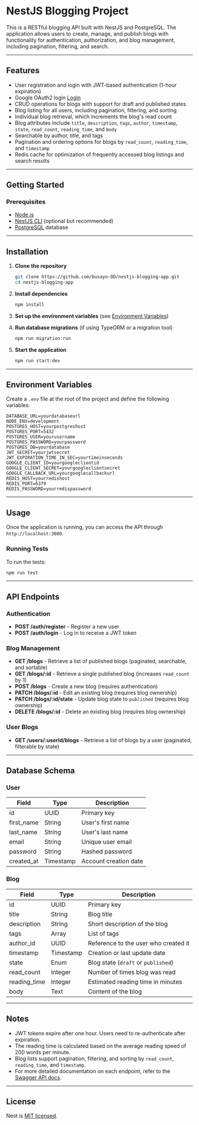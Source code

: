 # NestJS Blogging Project

This is a RESTful blogging API built with NestJS and PostgreSQL. The application allows users to create, manage, and publish blogs with functionality for authentication, authorization, and blog management, including pagination, filtering, and search.

---

## Features

- User registration and login with JWT-based authentication (1-hour expiration)
- Google OAuth2 login [Login](https://blogbuddy25.onrender.com/auth/login)
- CRUD operations for blogs with support for draft and published states
- Blog listing for all users, including pagination, filtering, and sorting
- Individual blog retrieval, which increments the blog's read count
- Blog attributes include `title`, `description`, `tags`, `author`, `timestamp`, `state`, `read_count`, `reading_time`, and `body`
- Searchable by author, title, and tags
- Pagination and ordering options for blogs by `read_count`, `reading_time`, and `timestamp`
- Redis cache for optimization of frequently accessed blog listings and search results

---

## Getting Started

### Prerequisites

- [Node.js](https://nodejs.org/en/)
- [NestJS CLI](https://docs.nestjs.com/cli/overview) (optional but recommended)
- [PostgreSQL](https://www.postgresql.org/) database

---

## Installation

1. **Clone the repository**

   ```bash
   git clone https://github.com/busayo-OD/nestjs-blogging-app.git
   cd nestjs-blogging-app
   ```

2. **Install dependencies**

   ```bash
   npm install
   ```

3. **Set up the environment variables** (see [Environment Variables](#environment-variables))

4. **Run database migrations** (if using TypeORM or a migration tool)

   ```bash
   npm run migration:run
   ```

5. **Start the application**

   ```bash
   npm run start:dev
   ```

---

## Environment Variables

Create a `.env` file at the root of the project and define the following variables:

```env
DATABASE_URL=yourdatabaseurl
NODE_ENV=development
POSTGRES_HOST=yourpostgreshost
POSTGRES_PORT=5432
POSTGRES_USER=yourusername
POSTGRES_PASSWORD=yourpassword
POSTGRES_DB=yourdatabase
JWT_SECRET=yourjwtsecret
JWT_EXPIRATION_TIME_IN_SEC=yourtimeinseconds
GOOGLE_CLIENT_ID=yourgoogleclientid
GOOGLE_CLIENT_SECRET=yourgoogleclientsecret
GOOGLE_CALLBACK_URL=yourgooglecallbackurl
REDIS_HOST=yourredishost
REDIS_PORT=6379
REDIS_PASSWORD=yourredispassword
```

---

## Usage

Once the application is running, you can access the API through `http://localhost:3000`.

### Running Tests

To run the tests:

```bash
npm run test
```

---

## API Endpoints

### Authentication

- **POST /auth/register** - Register a new user
- **POST /auth/login** - Log in to receive a JWT token

### Blog Management

- **GET /blogs** - Retrieve a list of published blogs (paginated, searchable, and sortable)
- **GET /blogs/:id** - Retrieve a single published blog (increases `read_count` by 1)
- **POST /blogs** - Create a new blog (requires authentication)
- **PATCH /blogs/:id** - Edit an existing blog (requires blog ownership)
- **PATCH /blogs/:id/state** - Update blog state to `published` (requires blog ownership)
- **DELETE /blogs/:id** - Delete an existing blog (requires blog ownership)

### User Blogs

- **GET /users/:userId/blogs** - Retrieve a list of blogs by a user (paginated, filterable by state)

---

## Database Schema

### User

| Field       | Type       | Description                   |
|-------------|------------|-------------------------------|
| id          | UUID       | Primary key                   |
| first_name  | String     | User's first name             |
| last_name   | String     | User's last name              |
| email       | String     | Unique user email            |
| password    | String     | Hashed password               |
| created_at  | Timestamp  | Account creation date         |

### Blog

| Field        | Type       | Description                           |
|--------------|------------|---------------------------------------|
| id           | UUID       | Primary key                           |
| title        | String     | Blog title                            |
| description  | String     | Short description of the blog         |
| tags         | Array      | List of tags                          |
| author_id    | UUID       | Reference to the user who created it  |
| timestamp    | Timestamp  | Creation or last update date          |
| state        | Enum       | Blog state (`draft` or `published`)   |
| read_count   | Integer    | Number of times blog was read         |
| reading_time | Integer    | Estimated reading time in minutes     |
| body         | Text       | Content of the blog                   |

---

## Notes

- JWT tokens expire after one hour. Users need to re-authenticate after expiration.
- The reading time is calculated based on the average reading speed of 200 words per minute.
- Blog lists support pagination, filtering, and sorting by `read_count`, `reading_time`, and `timestamp`.
- For more detailed documentation on each endpoint, refer to the [Swagger API docs]('https://blogbuddy25.onrender.com/api-docs').

---

## License

Nest is [MIT licensed](https://github.com/nestjs/nest/blob/master/LICENSE).
